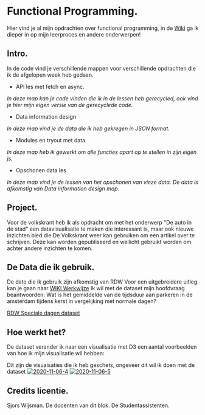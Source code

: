 # Functional Programming.
Hier vind je al mijn opdrachten over functional programming, in de [Wiki](https://github.com/tilltheant/functional-programming/wiki) ga ik dieper in op mijn leerproces en andere onderwerpen! 



## Intro.

In de code vind je verschillende mappen voor verschillende opdrachten die ik de afgelopen week heb gedaan.
- API les met fetch en async.

_In deze map kan je code vinden die ik in de lessen heb gerecycled, ook vind je hier mijn eigen versie van de gerecyclede code._

- Data information design

_In deze map vind je de data die ik heb gekregen in JSON format._

- Modules en tryout met data

_In deze map heb ik gewerkt om alle functies apart op te stellen in zijn eigen js._

- Opschonen data les
 
 _In deze map vind je de lessen van het opschonen van vieze data. De data is afkomstig van Data information design map._


## Project.
Voor de volkskrant heb ik als opdracht om met het onderwerp "De auto in de stad" een datavisualisatie te maken die interessant is, maar ook nieuwe inzichten bied die De Volkskrant weer kan gebruiken om een artikel over te schrijven. Deze kan worden gepubliseerd en wellicht gebruikt worden om achter andere inzichten te komen.


## De Data die ik gebruik.
De date die ik gebruik zijn afkomstig van RDW 
Voor een uitgebreidere uitleg kan je gaan naar [WIKI Werkwijze](https://github.com/tilltheant/functional-programming/wiki/%5B2.1%5DWerkwijze-in-fases)
Ik wil met de dataset mijn hoofdvraag beantwoorden: Wat is het gemiddelde van de tijdsduur aan parkeren in de amsterdam tijdens kerst in vergelijking met normale dagen?

[RDW Speciale dagen dataset](https://opendata.rdw.nl/Parkeren/Open-Data-Parkeren-SPECIALE-DAG/hpi4-mynq)

## Hoe werkt het?
De dataset verander ik naar een visualisatie met D3 een aantal voorbeelden van hoe ik mijn visualisatie wil hebben:

Dit zijn de visuaisaties die ik heb geschets, ongeveer dit wil ik doen met de dataset
<a href="https://ibb.co/txGC0PY"><img src="https://i.ibb.co/Gt6PZ3C/2020-11-06-4.png" alt="2020-11-06-4" border="0"></a>
<a href="https://ibb.co/yQtgX7H"><img src="https://i.ibb.co/QKLYfty/2020-11-06-5.png" alt="2020-11-06-5" border="0"></a>


## Credits licentie.
Sjors Wijsman.
De docenten van dit blok.
De Studentassistenten.

